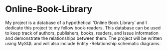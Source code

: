 # Online-Book-Library
My project is a database of a hypothetical ‘Online Book Library’ and I dedicate this project to my fellow book-readers. This database can be used to keep track of authors, publishers, books, readers, and issue information and demonstrate the relationships between them. The project will be written using MySQL and will also include Entity -Relationship schematic diagrams.
